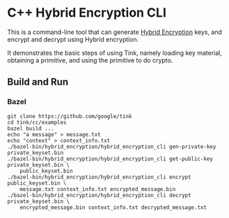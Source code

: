 # C++ Hybrid Encryption CLI

This is a command-line tool that can generate
[Hybrid Encryption](../../../docs/PRIMITIVES.md#hybrid_encryption) keys, and
encrypt and decrypt using Hybrid encryption.

It demonstrates the basic steps of using Tink, namely loading key material,
obtaining a primitive, and using the primitive to do crypto.

## Build and Run

### Bazel

```shell
git clone https://github.com/google/tink
cd tink/cc/examples
bazel build ...
echo "a message" > message.txt
echo "context" > context_info.txt
./bazel-bin/hybrid_encryption/hybrid_encryption_cli gen-private-key private_keyset.bin
./bazel-bin/hybrid_encryption/hybrid_encryption_cli get-public-key private_keyset.bin \
    public_keyset.bin
./bazel-bin/hybrid_encryption/hybrid_encryption_cli encrypt public_keyset.bin \
    message.txt context_info.txt encrypted_message.bin
./bazel-bin/hybrid_encryption/hybrid_encryption_cli decrypt private_keyset.bin \
    encrypted_message.bin context_info.txt decrypted_message.txt
```

